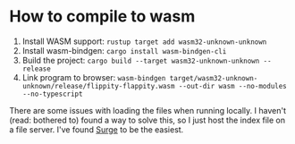 # How to compile to wasm

1. Install WASM support: `rustup target add wasm32-unknown-unknown`
2. Install wasm-bindgen: `cargo install wasm-bindgen-cli`
3. Build the project: `cargo build --target wasm32-unknown-unknown --release`
4. Link program to browser: `wasm-bindgen target/wasm32-unknown-unknown/release/flippity-flappity.wasm --out-dir wasm --no-modules --no-typescript`


There are some issues with loading the files when running locally. I haven't (read: bothered to) found a way to solve this, so I just host the index file on a file server. I've found [Surge](https://surge.sh) to be the easiest.